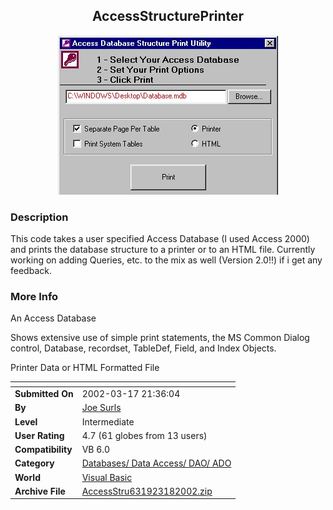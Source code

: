 ﻿<div align="center">

## AccessStructurePrinter

<img src="PIC20023181834326075.jpg">
</div>

### Description

This code takes a user specified Access Database (I used Access 2000) and prints the database structure to a printer or to an HTML file. Currently working on adding Queries, etc. to the mix as well (Version 2.0!!) if i get any feedback.
 
### More Info
 
An Access Database

Shows extensive use of simple print statements, the MS Common Dialog control, Database, recordset, TableDef, Field, and Index Objects.

Printer Data or HTML Formatted File


<span>             |<span>
---                |---
**Submitted On**   |2002-03-17 21:36:04
**By**             |[Joe Surls](https://github.com/Planet-Source-Code/PSCIndex/blob/master/ByAuthor/joe-surls.md)
**Level**          |Intermediate
**User Rating**    |4.7 (61 globes from 13 users)
**Compatibility**  |VB 6\.0
**Category**       |[Databases/ Data Access/ DAO/ ADO](https://github.com/Planet-Source-Code/PSCIndex/blob/master/ByCategory/databases-data-access-dao-ado__1-6.md)
**World**          |[Visual Basic](https://github.com/Planet-Source-Code/PSCIndex/blob/master/ByWorld/visual-basic.md)
**Archive File**   |[AccessStru631923182002\.zip](https://github.com/Planet-Source-Code/joe-surls-accessstructureprinter__1-32795/archive/master.zip)








